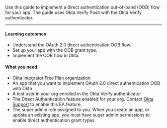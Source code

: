 <ApiLifecycle access="ie" />

Use this guide to implement a direct authentication out-of-band (OOB) flow for your app. The guide uses Okta Verify Push with the Okta Verify authenticator.

---

#### Learning outcomes

* Understand the OAuth 2.0 direct authentication OOB flow.
* Set up your app with the OOB grant type.
* Implement the OOB flow in Okta.

#### What you need

* [Okta Integrator Free Plan organization](https://developer.okta.com/signup)
* An app that you want to implement OAuth 2.0 direct authentication OOB with Okta
* A test user in your org enrolled in the Okta Verify authenticator
* The Direct Authentication feature enabled for your org. Contact [Okta Support](https://support.okta.com) to enable this EA feature.
* The super admin role assigned to you. When you create an app, or update an existing app, you must have super admin permissions to enable direct authentication grant types.

<ApiAmProdWarning />
